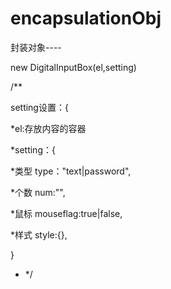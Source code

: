# encapsulationObj

封装对象----

new DigitalInputBox(el,setting)

/**

setting设置：{

 *el:存放内容的容器
 
 *setting：{
 
 *类型  type："text|password",
 
 *个数  num:"",
 
 *鼠标 mouseflag:true|false,
 
 *样式  style:{},
 
 }
 
* */
